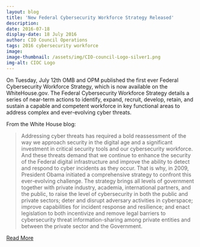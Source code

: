 ```yaml
---
layout: blog
title: 'New Federal Cybersecurity Workforce Strategy Released'
description:
date: 2016-07-18
display-date: 18 July 2016
author: CIO Council Operations
tags: 2016 cybersecurity workforce
image:
image-thumbnail: /assets/img/CIO-council-Logo-silver1.png
img-alt: CIOC Logo
---
```

On Tuesday, July 12th OMB and OPM published the first ever Federal Cybersecurity Workforce Strategy, which is now available on the WhiteHouse.gov. The Federal Cybersecurity Workforce Strategy details a series of near-term actions to identify, expand, recruit, develop, retain, and sustain a capable and competent workforce in key functional areas to address complex and ever-evolving cyber threats.

From the White House blog:

>Addressing cyber threats has required a bold reassessment of the way we approach security in the digital age and a significant investment in critical security tools and our cybersecurity workforce. And these threats demand that we continue to enhance the security of the Federal digital infrastructure and improve the ability to detect and respond to cyber incidents as they occur. That is why, in 2009, President Obama initiated a comprehensive strategy to confront this ever-evolving challenge. The strategy brings all levels of government together with private industry, academia, international partners, and the public, to raise the level of cybersecurity in both the public and private sectors; deter and disrupt adversary activities in cyberspace; improve capabilities for incident response and resilience; and enact legislation to both incentivize and remove legal barriers to cybersecurity threat information-sharing among private entities and between the private sector and the Government.

[Read More](https://www.whitehouse.gov/blog/2016/07/12/strengthening-federal-cybersecurity-workforce)
